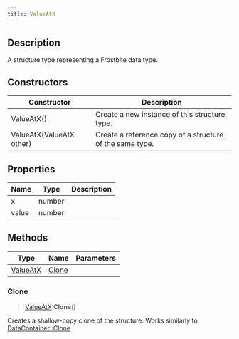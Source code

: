 ```yaml
---
title: ValueAtX
---
```

## Description

A structure type representing a Frostbite data type.

## Constructors

| Constructor              | Description                                              |
| ------------------------ | -------------------------------------------------------- |
| ValueAtX()               | Create a new instance of this structure type.            |
| ValueAtX(ValueAtX other) | Create a reference copy of a structure of the same type. |

## Properties

| Name  | Type   | Description |
| ----- | ------ | ----------- |
| x     | number |             |
| value | number |             |

## Methods

| Type                 | Name            | Parameters |
| -------------------- | --------------- | ---------- |
| [ValueAtX](/vext/ref/fb/valueatx/) | [Clone](#clone) |            |

### Clone

> [ValueAtX](/vext/ref/fb/valueatx/) **Clone**()

Creates a shallow-copy clone of the structure. Works similarly to [DataContainer::Clone](/vext/ref/shared/class/datacontainer#clone).
